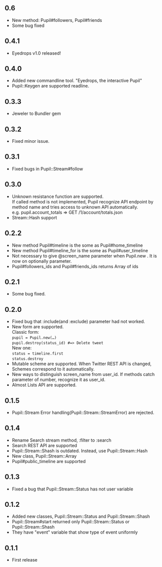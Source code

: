 0.6
----------------

* New method: Pupil#followers, Pupil#friends
* Some bug fixed

0.4.1
----------------

* Eyedrops v1.0 released!

0.4.0
----------------

* Added new commandline tool.
  "Eyedrops, the interactive Pupil"
* Pupil::Keygen are supported readline.

0.3.3
----------------

* Jeweler to Bundler gem

0.3.2
----------------

* Fixed minor issue.

0.3.1
----------------

* Fixed bugs in Pupil::Stream#follow

0.3.0
----------------

* Unknown resistance function are supported.<br />
  If called method is not implemented, Pupil recognize API endpoint by method name and tries access to unknown API automatically.<br />
  e.g. pupil.account_totals => GET /1/account/totals.json
* Stream::Hash support

0.2.2
----------------

* New method Pupil#timeline is the some as Pupil#home_timeline
* New method Pupil#timeline_for is the some as Pupil#user_timeline
* Not necessary to give @screen_name parameter when Pupil.new . It is now on optionally parameter.
* Pupil#followers_ids and Pupil#friends_ids returns Array of ids

0.2.1
----------------

* Some bug fixed.

0.2.0
----------------

* Fixed bug that :include(and :exclude) parameter had not worked.
* New form are supported.<br/>
  Classic form:<br/>
	`pupil = Pupil.new(…)`<br/>
    `pupil.destroy(status_id) #=> Delete tweet`<br/>
  New one:<br/>
	`status = timeline.first`<br/>
	`status.destroy`
* Mutable scheme are supported. When Twitter REST API is changed, Schemes correspond to it automatically.
* New ways to distinguish screen_name from user_id.
  If methods catch parameter of number, recognize it as user_id.
* Almost Lists API are supported.

0.1.5
----------------

* Pupil::Stream Error handling(Pupil::Stream::StreamError) are rejected.


0.1.4
----------------

* Rename Search stream method, :filter to :search
* Search REST API are supported
* Pupil::Stream::Shash is outdated. Instead, use Pupil::Stream::Hash
* New class, Pupil::Stream::Array
* Pupil#public_timeline are supported

0.1.3
----------------

* Fixed a bug that Pupil::Stream::Status has not user variable

0.1.2
----------------

* Added new classes,
Pupil::Stream::Status and Pupil::Stream::Shash
* Pupil::Stream#start returned only Pupil::Stream::Status or Pupil::Stream::Shash
* They have "event" variable that show type of event uniformly

0.1.1
----------------

* First release